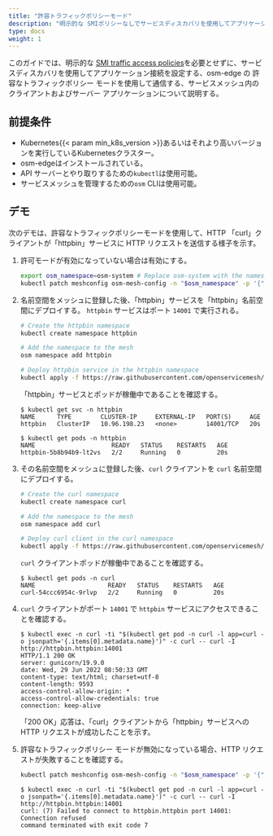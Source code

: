 ```yaml
---
title: "許容トラフィックポリシーモード"
description: "明示的な SMIポリシーなしでサービスディスカバリを使用してアプリケーション接続を設定する"
type: docs
weight: 1
---
```


このガイドでは、明示的な [SMI traffic access policies](https://github.com/servicemeshinterface/smi-spec/blob/main/apis/traffic-access/v1alpha3/traffic-access.md)を必要とせずに、サービスディスカバリを使用してアプリケーション接続を設定する、osm-edge の 許容なトラフィックポリシー モードを使用して通信する、サービスメッシュ内のクライアントおよびサーバー アプリケーションについて説明する。


## 前提条件
- Kubernetes{{< param min_k8s_version >}}あるいはそれより高いバージョンを実行しているKubernetesクラスター。
- osm-edgeはインストールされている。
-  API サーバーとやり取りするための`kubectl`は使用可能。
- サービスメッシュを管理するための`osm` CLIは使用可能。

## デモ

次のデモは、許容なトラフィックポリシーモードを使用して、HTTP 「curl」クライアントが「httpbin」サービスに HTTP リクエストを送信する様子を示す。

1. 許可モードが有効になっていない場合は有効にする。
    ```bash
    export osm_namespace=osm-system # Replace osm-system with the namespace where osm-edge is installed
    kubectl patch meshconfig osm-mesh-config -n "$osm_namespace" -p '{"spec":{"traffic":{"enablePermissiveTrafficPolicyMode":true}}}'  --type=merge
    ```

1. 名前空間をメッシュに登録した後、「httpbin」サービスを「httpbin」名前空間にデプロイする。 `httpbin` サービスはポート `14001` で実行される。

    ```bash
    # Create the httpbin namespace
    kubectl create namespace httpbin

    # Add the namespace to the mesh
    osm namespace add httpbin

    # Deploy httpbin service in the httpbin namespace
    kubectl apply -f https://raw.githubusercontent.com/openservicemesh/osm-docs/{{< param osm_branch >}}/manifests/samples/httpbin/httpbin.yaml -n httpbin
    ```

    「httpbin」サービスとポッドが稼働中であることを確認する。

    ```console
    $ kubectl get svc -n httpbin
    NAME      TYPE        CLUSTER-IP     EXTERNAL-IP   PORT(S)     AGE
    httpbin   ClusterIP   10.96.198.23   <none>        14001/TCP   20s
    ```

    ```console
    $ kubectl get pods -n httpbin
    NAME                     READY   STATUS    RESTARTS   AGE
    httpbin-5b8b94b9-lt2vs   2/2     Running   0          20s
    ```

1. その名前空間をメッシュに登録した後、`curl` クライアントを `curl` 名前空間にデプロイする。

    ```bash
    # Create the curl namespace
    kubectl create namespace curl

    # Add the namespace to the mesh
    osm namespace add curl

    # Deploy curl client in the curl namespace
    kubectl apply -f https://raw.githubusercontent.com/openservicemesh/osm-docs/{{< param osm_branch >}}/manifests/samples/curl/curl.yaml -n curl
    ```

    `curl` クライアントポッドが稼働中であることを確認する。

    ```console
    $ kubectl get pods -n curl
    NAME                    READY   STATUS    RESTARTS   AGE
    curl-54ccc6954c-9rlvp   2/2     Running   0          20s
    ```

1. `curl` クライアントがポート `14001` で `httpbin` サービスにアクセスできることを確認する。
    ```console
    $ kubectl exec -n curl -ti "$(kubectl get pod -n curl -l app=curl -o jsonpath='{.items[0].metadata.name}')" -c curl -- curl -I http://httpbin.httpbin:14001
    HTTP/1.1 200 OK
    server: gunicorn/19.9.0
    date: Wed, 29 Jun 2022 08:50:33 GMT
    content-type: text/html; charset=utf-8
    content-length: 9593
    access-control-allow-origin: *
    access-control-allow-credentials: true
    connection: keep-alive
    ```

   「200 OK」応答は、「curl」クライアントから「httpbin」サービスへの HTTP リクエストが成功したことを示す。

1. 許容なトラフィックポリシー モードが無効になっている場合、HTTP リクエストが失敗することを確認する。

    ```bash
    kubectl patch meshconfig osm-mesh-config -n "$osm_namespace" -p '{"spec":{"traffic":{"enablePermissiveTrafficPolicyMode":false}}}'  --type=merge
    ```

    ```console
    $ kubectl exec -n curl -ti "$(kubectl get pod -n curl -l app=curl -o jsonpath='{.items[0].metadata.name}')" -c curl -- curl -I http://httpbin.httpbin:14001
    curl: (7) Failed to connect to httpbin.httpbin port 14001: Connection refused
    command terminated with exit code 7
    ```